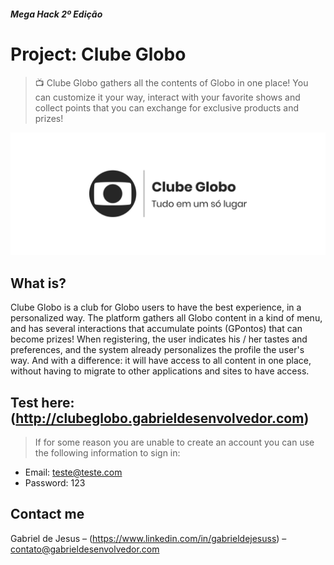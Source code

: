 #### _Mega Hack 2º Edição_

# Project: Clube Globo
> 📺 Clube Globo gathers all the contents of Globo in one place! You can customize it your way, interact with your favorite shows and collect points that you can exchange for exclusive products and prizes!


![](social-preview-clube-globo.png)


## What is?

Clube Globo is a club for Globo users to have the best experience, in a personalized way. The platform gathers all Globo content in a kind of menu, and has several interactions that accumulate points (GPontos) that can become prizes! When registering, the user indicates his / her tastes and preferences, and the system already personalizes the profile the user's way. And with a difference: it will have access to all content in one place, without having to migrate to other applications and sites to have access.

## Test here: (http://clubeglobo.gabrieldesenvolvedor.com)
> If for some reason you are unable to create an account you can use the following information to sign in:
- Email: teste@teste.com
- Password: 123

## Contact me

Gabriel de Jesus – (https://www.linkedin.com/in/gabrieldejesuss) – contato@gabrieldesenvolvedor.com